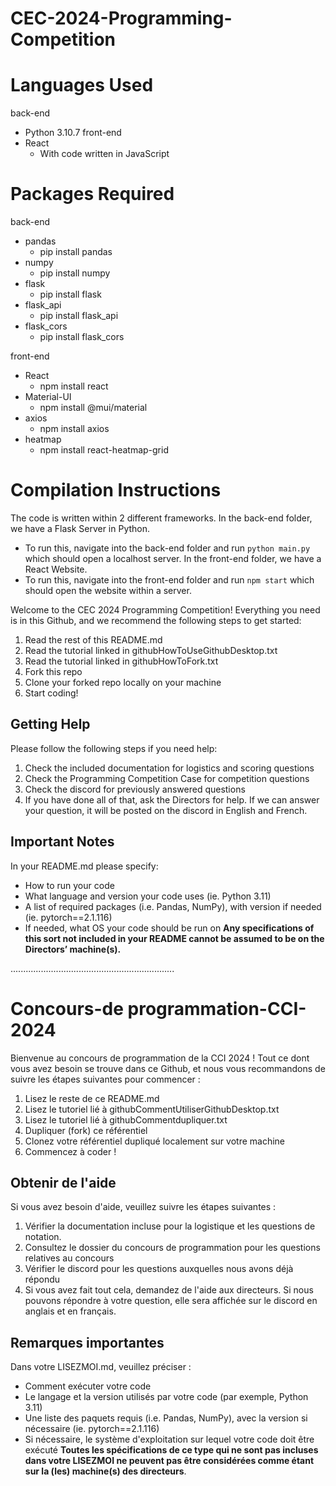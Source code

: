 # CEC-2024-Programming-Competition
# Languages Used
back-end
- Python 3.10.7
front-end 
- React
  - With code written in JavaScript

# Packages Required
back-end
- pandas
  - pip install pandas
- numpy
  - pip install numpy
- flask
  - pip install flask
- flask_api
  - pip install flask_api
- flask_cors
  - pip install flask_cors
  
front-end
- React
  - npm install react
- Material-UI
  - npm install @mui/material
- axios
  - npm install axios
- heatmap
  - npm install react-heatmap-grid

# Compilation Instructions
The code is written within 2 different frameworks.
In the back-end folder, we have a Flask Server in Python.
- To run this, navigate into the back-end folder and run `python main.py` which should open a localhost server.
In the front-end folder, we have a React Website.
- To run this, navigate into the front-end folder and run `npm start` which should open the website within a server.



Welcome to the CEC 2024 Programming Competition! Everything you need is in this Github, and we recommend the following steps to get started:
1. Read the rest of this README.md
2. Read the tutorial linked in githubHowToUseGithubDesktop.txt 
3. Read the tutorial linked in githubHowToFork.txt
4. Fork this repo
5. Clone your forked repo locally on your machine
6. Start coding!

## Getting Help

Please follow the following steps if you need help:
1. Check the included documentation for logistics and scoring questions
1. Check the Programming Competition Case for competition questions
1. Check the discord for previously answered questions
1. If you have done all of that, ask the Directors for help. If we can answer your question, it will be posted on the discord in English and French.

## Important Notes
In your README.md please specify:
- How to run your code
- What language and version your code uses (ie. Python 3.11)
- A list of required packages (i.e. Pandas, NumPy), with version if needed (ie. pytorch==2.1.116)
- If needed, what OS your code should be run on
**Any specifications of this sort not included in your README cannot be assumed to be on the
Directors’ machine(s).**

.................................................................

# Concours-de programmation-CCI-2024

Bienvenue au concours de programmation de la CCI 2024 ! Tout ce dont vous avez besoin se trouve dans ce Github, et nous vous recommandons de suivre les étapes suivantes pour commencer :
1. Lisez le reste de ce README.md
1. Lisez le tutoriel lié à githubCommentUtiliserGithubDesktop.txt
1. Lisez le tutoriel lié à githubCommentdupliquer.txt
1. Dupliquer (fork) ce référentiel
1. Clonez votre référentiel dupliqué localement sur votre machine
1. Commencez à coder !

## Obtenir de l'aide

Si vous avez besoin d'aide, veuillez suivre les étapes suivantes :
1. Vérifier la documentation incluse pour la logistique et les questions de notation.
1. Consultez le dossier du concours de programmation pour les questions relatives au concours
1. Vérifier le discord pour les questions auxquelles nous avons déjà répondu
1. Si vous avez fait tout cela, demandez de l'aide aux directeurs. Si nous pouvons répondre à votre question, elle sera affichée sur le discord en anglais et en français.

## Remarques importantes
Dans votre LISEZMOI.md, veuillez préciser :
- Comment exécuter votre code
- Le langage et la version utilisés par votre code (par exemple, Python 3.11)
- Une liste des paquets requis (i.e. Pandas, NumPy), avec la version si nécessaire (ie. pytorch==2.1.116)
- Si nécessaire, le système d'exploitation sur lequel votre code doit être exécuté
**Toutes les spécifications de ce type qui ne sont pas incluses dans votre LISEZMOI ne peuvent pas être considérées comme étant sur la (les) machine(s) des directeurs**.
